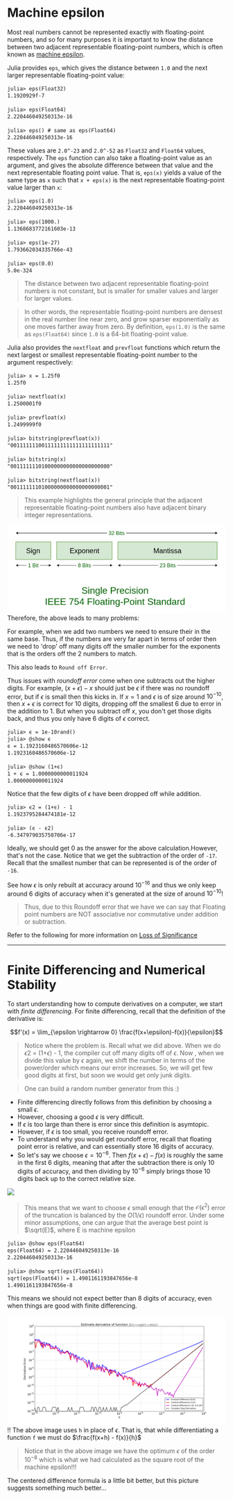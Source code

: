 # Machine epsilon
Most real numbers cannot be represented exactly with floating-point numbers, and so for many purposes it is important to know the distance between two adjacent representable floating-point numbers, which is often known as [machine epsilon](https://en.wikipedia.org/wiki/Machine_epsilon).

Julia provides `eps`, which gives the distance between `1.0` and the next larger representable floating-point value:
```julia-repl
julia> eps(Float32)
1.1920929f-7

julia> eps(Float64)
2.220446049250313e-16

julia> eps() # same as eps(Float64)
2.220446049250313e-16
```
These values are `2.0^-23` and `2.0^-52` as `Float32` and `Float64` values, respectively. The `eps` function can also take a floating-point value as an argument, and gives the absolute difference between that value and the next representable floating point value. That is, `eps(x)` yields a value of the same type as `x` such that `x + eps(x)` is the next representable floating-point value larger than `x`:

```julia-repl
julia> eps(1.0)
2.220446049250313e-16

julia> eps(1000.)
1.1368683772161603e-13

julia> eps(1e-27)
1.793662034335766e-43

julia> eps(0.0)
5.0e-324
```
> The distance between two adjacent representable floating-point numbers is not constant, but is smaller for smaller values and larger for larger values.

>  In other words, the representable floating-point numbers are densest in the real number line near zero, and grow sparser exponentially as one moves farther away from zero. By definition, `eps(1.0)` is the same as `eps(Float64)` since `1.0` is a 64-bit floating-point value.

Julia also provides the `nextfloat` and `prevfloat` functions which return the next largest or smallest representable floating-point number to the argument respectively:

```julia-repl
julia> x = 1.25f0
1.25f0

julia> nextfloat(x)
1.2500001f0

julia> prevfloat(x)
1.2499999f0

julia> bitstring(prevfloat(x))
"00111111100111111111111111111111"

julia> bitstring(x)
"00111111101000000000000000000000"

julia> bitstring(nextfloat(x))
"00111111101000000000000000000001"
```

> This example highlights the general principle that the adjacent representable floating-point numbers also have adjacent binary integer representations.

![](../Images/IEEE_float32.png)
Therefore, the above leads to many problems:

For example, when we add two numbers we need to ensure their in the same base. Thus, if the numbers are very far apart in terms of order then we need to 'drop' off many digits off the smaller number for the exponents that is the orders off the 2 numbers to match.

This also leads to `Round off Error`.

Thus issues with *roundoff error* come when one subtracts out the higher digits.
For example, $(x + \epsilon) - x$ should just be $\epsilon$ if there was no
roundoff error, but if $\epsilon$ is small then this kicks in. If $x = 1$
and $\epsilon$ is of size around $10^{-10}$, then $x+ \epsilon$ is correct for
10 digits, dropping off the smallest 6 due to error in the addition to $1$.
But when you subtract off $x$, you don't get those digits back, and thus you
only have 6 digits of $\epsilon$ correct.
```julia-repl
julia> ϵ = 1e-10rand()
julia> @show ϵ
ϵ = 1.1923160486570606e-12
1.1923160486570606e-12

julia> @show (1+ϵ)
1 + ϵ = 1.0000000000011924
1.0000000000011924
```
Notice that the few digits of $\epsilon$ have been dropped off while addition.

```julia-repl
julia> ϵ2 = (1+ϵ) - 1
1.1923795284474181e-12

julia> (ϵ - ϵ2)
-6.347979035750706e-17
```
Ideally, we should get 0 as the answer for the above calculation.However, that's not the case. Notice that we get the subtraction of the order of `-17`. Recall that the smallest number that can be represented is of the order of `-16`.


See how $\epsilon$ is only rebuilt at accuracy around $10^{-16}$ and thus we only
keep around 6 digits of accuracy when it's generated at the size of around $10^{-10}$!

>Thus, due to this Roundoff error that we have we can say that Floating point numbers are NOT associative  nor commutative under addition or subtraction.

Refer to the following for more information on [Loss of Significance](https://en.wikipedia.org/wiki/Loss_of_significance)

---

# Finite Differencing and Numerical Stability

To start understanding how to compute derivatives on a computer, we start with
*finite differencing*. For finite differencing, recall that the definition of
the derivative is:

$$f'(x) = \lim_{\epsilon \rightarrow 0} \frac{f(x+\epsilon)-f(x)}{\epsilon}$$
> Notice where the problem is. Recall what we did above. When we do $\epsilon 2$ = (1+$\epsilon$) - 1, the compiler cut off many digits off of $\epsilon$. Now , when we divide this value by $\epsilon$ again, we shift the number in terms of the power/order which means our error increases. So, we will get few good digits at first, but soon we would get only junk digits.

> One can build a random number generator from this :)
* Finite differencing directly follows from this definition by choosing a small
$\epsilon$.
* However, choosing a good $\epsilon$ is very difficult. 
* If $\epsilon$ is too large than there is error since this definition is asymtopic.
* However, if $\epsilon$ is too small, you receive roundoff error. 
* To understand why you would get roundoff error, recall that floating point error is relative, and can essentially store 16 digits of accuracy. 
* So let's say we choose $\epsilon = 10^{-6}$. Then $f(x+\epsilon) - f(x)$ is roughly the same in the first 6 digits, meaning that after the subtraction there is only 10 digits of
accuracy, and then dividing by $10^{-6}$ simply brings those 10 digits back up
to the correct relative size.

![](https://www.researchgate.net/profile/Jongrae_Kim/publication/267216155/figure/fig1/AS:651888458493955@1532433728729/Finite-Difference-Error-Versus-Step-Size.png)


> This means that we want to choose $\epsilon$ small enough that the
$\mathcal{O}(\epsilon^2)$ error of the truncation is balanced by the $O(1/\epsilon)$
roundoff error. Under some minor assumptions, one can argue that the average
best point is $\sqrt(E)$, where E is machine epsilon

```julia-repl
julia> @show eps(Float64)
eps(Float64) = 2.220446049250313e-16
2.220446049250313e-16

julia> @show sqrt(eps(Float64))
sqrt(eps(Float64)) = 1.4901161193847656e-8
1.4901161193847656e-8

```
This means we should not expect better than 8 digits of accuracy, even when
things are good with finite differencing.

![](../Images/derivative%20vs%20epsilon.png)
!! The above image uses `h` in place of $\epsilon$. That is, that while differentiating a function `f` we must do $\frac{f(x+h) - f(x)}{h}$ 
> Notice that in the above image we have the  optimum $\epsilon$ of the order $10^{-8}$ which is what we had calculated as the square root of the machine epsilon!!!

The centered difference formula is a little bit better, but this picture
suggests something much better...